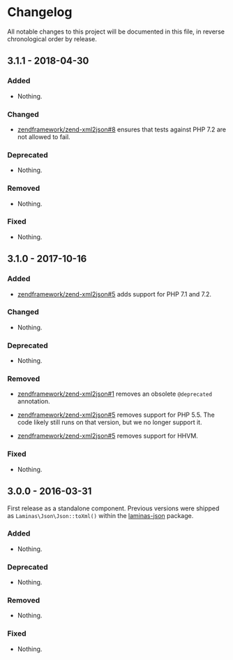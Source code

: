 # Changelog

All notable changes to this project will be documented in this file, in reverse chronological order by release.

## 3.1.1 - 2018-04-30

### Added

- Nothing.

### Changed

- [zendframework/zend-xml2json#8](https://github.com/zendframework/zend-xml2json/pull/8) ensures that tests against PHP 7.2 are not allowed to fail.

### Deprecated

- Nothing.

### Removed

- Nothing.

### Fixed

- Nothing.

## 3.1.0 - 2017-10-16

### Added

- [zendframework/zend-xml2json#5](https://github.com/zendframework/zend-xml2json/pull/5) adds support for
  PHP 7.1 and 7.2.

### Changed

- Nothing.

### Deprecated

- Nothing.

### Removed

- [zendframework/zend-xml2json#1](https://github.com/zendframework/zend-xml2json/pull/1) removes an
  obsolete `@deprecated` annotation.

- [zendframework/zend-xml2json#5](https://github.com/zendframework/zend-xml2json/pull/5) removes support
  for PHP 5.5. The code likely still runs on that version, but we no longer
  support it.

- [zendframework/zend-xml2json#5](https://github.com/zendframework/zend-xml2json/pull/5) removes support
  for HHVM.

### Fixed

- Nothing.

## 3.0.0 - 2016-03-31

First release as a standalone component. Previous versions were shipped as
`Laminas\Json\Json::toXml()` within the [laminas-json](https://github.com/laminas/laminas-json)
package.

### Added

- Nothing.

### Deprecated

- Nothing.

### Removed

- Nothing.

### Fixed

- Nothing.
